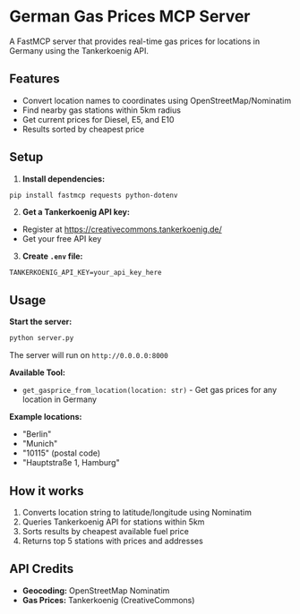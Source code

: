 # German Gas Prices MCP Server

A FastMCP server that provides real-time gas prices for locations in Germany using the Tankerkoenig API.

## Features

- Convert location names to coordinates using OpenStreetMap/Nominatim
- Find nearby gas stations within 5km radius
- Get current prices for Diesel, E5, and E10
- Results sorted by cheapest price

## Setup

1. **Install dependencies:**
```bash
pip install fastmcp requests python-dotenv
```

2. **Get a Tankerkoenig API key:**
- Register at https://creativecommons.tankerkoenig.de/
- Get your free API key

3. **Create `.env` file:**
```
TANKERKOENIG_API_KEY=your_api_key_here
```

## Usage

**Start the server:**
```bash
python server.py
```

The server will run on `http://0.0.0.0:8000`

**Available Tool:**
- `get_gasprice_from_location(location: str)` - Get gas prices for any location in Germany

**Example locations:**
- "Berlin"
- "Munich"
- "10115" (postal code)
- "Hauptstraße 1, Hamburg"

## How it works

1. Converts location string to latitude/longitude using Nominatim
2. Queries Tankerkoenig API for stations within 5km
3. Sorts results by cheapest available fuel price
4. Returns top 5 stations with prices and addresses

## API Credits

- **Geocoding:** OpenStreetMap Nominatim
- **Gas Prices:** Tankerkoenig (CreativeCommons)